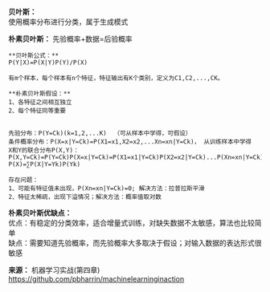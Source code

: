 **贝叶斯：**    
 使用概率分布进行分类，属于生成模式
 

**朴素贝叶斯：** 
	先验概率+数据=后验概率
	  
	**贝叶斯公式：**
	P(Y|X)=P(X|Y)P(Y)/P(X)
	
	有m个样本，每个样本有n个特征，特征输出有K个类别，定义为C1,C2,...,CK。
	
	**朴素贝叶斯假设：**
	1、各特征之间相互独立
	2、每个特征同等重要
	
	
	先验分布：P(Y=Ck)(k=1,2,...K)  （可从样本中学得，可假设）
	条件概率分布：P(X=x|Y=Ck)=P(X1=x1,X2=x2,...Xn=xn|Y=Ck)， 从训练样本中学得
	X和Y的联合分布P(X,Y)：P(X,Y=Ck)=P(Y=Ck)P(X=x|Y=Ck)=P(X1=x1|Y=Ck)P(X2=x2|Y=Ck)...P(Xn=xn|Y=Ck)
	P(X)=∑P(X|Y=Yk)P(Yk)
	
	存在问题：
	1、可能有特征值未出现，P(Xn=xn|Y=Ck)=0; 解决方法：拉普拉斯平滑
	2、特征太稀疏，出现下溢情况；解决方法：概率值取对数
	
 

**朴素贝叶斯优缺点：**    
 优点：有稳定的分类效率，适合增量式训练，对缺失数据不太敏感，算法也比较简单     
 缺点：需要知道先验概率，而先验概率大多取决于假设；对输入数据的表达形式很敏感

**来源：** 机器学习实战(第四章)   
https://github.com/pbharrin/machinelearninginaction
